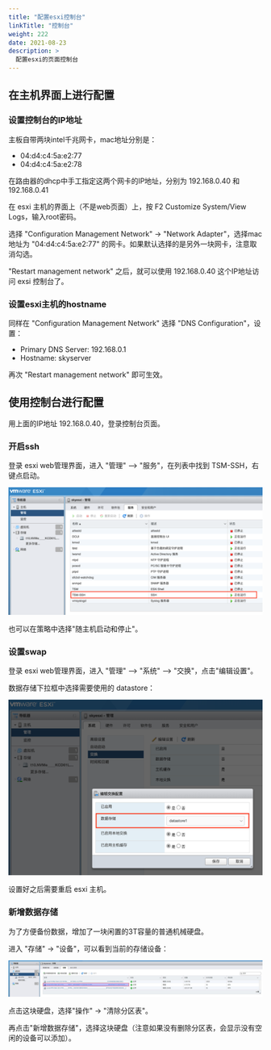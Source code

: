 ```yaml
---
title: "配置esxi控制台"
linkTitle: "控制台"
weight: 222
date: 2021-08-23
description: >
  配置esxi的页面控制台
---
```


## 在主机界面上进行配置

### 设置控制台的IP地址

主板自带两块intel千兆网卡，mac地址分别是：

- 04:d4:c4:5a:e2:77
- 04:d4:c4:5a:e2:78

在路由器的dhcp中手工指定这两个网卡的IP地址，分别为 192.168.0.40 和 192.168.0.41 

在 esxi 主机的界面上（不是web页面）上，按 F2 Customize System/View Logs，输入root密码。

选择 "Configuration Management Network" -> "Network Adapter"，选择mac地址为 "04:d4:c4:5a:e2:77" 的网卡。如果默认选择的是另外一块网卡，注意取消勾选。

"Restart management network" 之后，就可以使用 192.168.0.40 这个IP地址访问 exsi 控制台了。

### 设置esxi主机的hostname

同样在 "Configuration Management Network" 选择 "DNS Configuration"，设置：

- Primary DNS Server: 192.168.0.1
- Hostname: skyserver

再次 "Restart management network" 即可生效。

## 使用控制台进行配置

用上面的IP地址 192.168.0.40，登录控制台页面。

### 开启ssh

登录 esxi web管理界面，进入 "管理" --> "服务"，在列表中找到 TSM-SSH，右键点启动。

![](./images/enable-ssh.png)

也可以在策略中选择"随主机启动和停止"。

### 设置swap

登录 esxi web管理界面，进入 "管理" --> "系统" --> "交换"，点击"编辑设置"。

数据存储下拉框中选择需要使用的 datastore：

![](images/config-swap.png)

设置好之后需要重启 esxi 主机。

### 新增数据存储

为了方便备份数据，增加了一块闲置的3T容量的普通机械硬盘。

进入 "存储" -> "设备"，可以看到当前的存储设备：

![config-swap](images/storage-device-list.jpg)

点击这块硬盘，选择"操作" -> "清除分区表"。

再点击"新增数据存储"，选择这块硬盘（注意如果没有删除分区表，会显示没有空闲的设备可以添加）。



